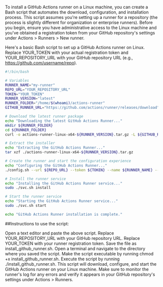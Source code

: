 To install a GitHub Actions runner on a Linux machine, you can create a Bash script that automates the download, configuration, and installation process. This script assumes you're setting up a runner for a repository (the process is slightly different for organization or enterprise runners). Before you begin, ensure you have administrative access to the Linux machine and you've obtained a registration token from your GitHub repository's settings under Actions > Runners > New runner.

Here's a basic Bash script to set up a GitHub Actions runner on Linux. Replace YOUR_TOKEN with your actual registration token and YOUR_REPOSITORY_URL with your GitHub repository URL (e.g., https://github.com/username/repo).

```bash
#!/bin/bash

# Variables
RUNNER_NAME="my-runner"
REPO_URL="YOUR_REPOSITORY_URL"
TOKEN="YOUR_TOKEN"
RUNNER_VERSION="latest"
RUNNER_FOLDER="/home/$(whoami)/actions-runner"
GITHUB_RUNNER_URL="https://github.com/actions/runner/releases/download"

# Download the latest runner package
echo "Downloading the latest GitHub Actions Runner..."
mkdir ${RUNNER_FOLDER}
cd ${RUNNER_FOLDER}
curl -o actions-runner-linux-x64-${RUNNER_VERSION}.tar.gz -L ${GITHUB_RUNNER_URL}/v${RUNNER_VERSION}/actions-runner-linux-x64-${RUNNER_VERSION}.tar.gz

# Extract the installer
echo "Extracting the GitHub Actions Runner..."
tar xzf ./actions-runner-linux-x64-${RUNNER_VERSION}.tar.gz

# Create the runner and start the configuration experience
echo "Configuring the GitHub Actions Runner..."
./config.sh --url ${REPO_URL} --token ${TOKEN} --name ${RUNNER_NAME} --unattended

# Install the runner service
echo "Installing the GitHub Actions Runner service..."
sudo ./svc.sh install

# Start the runner service
echo "Starting the GitHub Actions Runner service..."
sudo ./svc.sh start

echo "GitHub Actions Runner installation is complete."
```


##Instructions to use the script:

Open a text editor and paste the above script.
Replace YOUR_REPOSITORY_URL with your GitHub repository URL.
Replace YOUR_TOKEN with your runner registration token.
Save the file as install_github_runner.sh.
Open a terminal and navigate to the directory where you saved the script.
Make the script executable by running chmod +x install_github_runner.sh.
Execute the script by running ./install_github_runner.sh.
This script will download, configure, and start the GitHub Actions runner on your Linux machine. Make sure to monitor the runner's log for any errors and verify it appears in your GitHub repository's settings under Actions > Runners.






